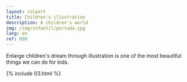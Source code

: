 ```yaml
---
layout: colport
title: Children's illustration
description: A children's world
img: /img/infantil/portada.jpg
lang: en
ref: 030
---
```


Enlarge children's dream through illustration is one of the most beautiful things we can do for kids.

{% include 03.html %}
